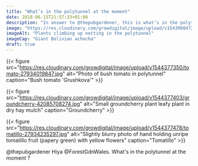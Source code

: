 ```yaml
---
title: "What’s in the polytunnel at the moment"
date: 2018-06-15T21:57:33+01:00
description: "In answer to @thepubgardener, this is what’s in the polytunnel at the moment!"
image: "https://res.cloudinary.com/growdigital/image/upload/v1543960472/achocha-42085980334.jpg"
imageAlt: "Plants climbing up netting in the polytunnel"
imageCap: "Giant Bolivian achocha"
draft: true
---
```


{{< figure src="https://res.cloudinary.com/growdigital/image/upload/v1544377350/tomato-27934019847.jpg" alt="Photo of bush tomato in polytunnel" caption="Bush tomato 'Grushkova'" >}}

{{< figure src="https://res.cloudinary.com/growdigital/image/upload/v1544377403/groundcherry-42085708274.jpg" alt="Small groundcherry plant leafy plant in dry hay mulch" caption="Groundcherry" >}}

{{< figure src="https://res.cloudinary.com/growdigital/image/upload/v1544377478/tomatillo-27934235297.jpg" alt="Slightly blurry photo of hand holding unripe tomatillo fruit (papery green) with yellow flowers" caption="Tomatillo" >}}

@thepubgardener
Hiya @ForestGdnWales. What's in the polytunnel at the moment ?
